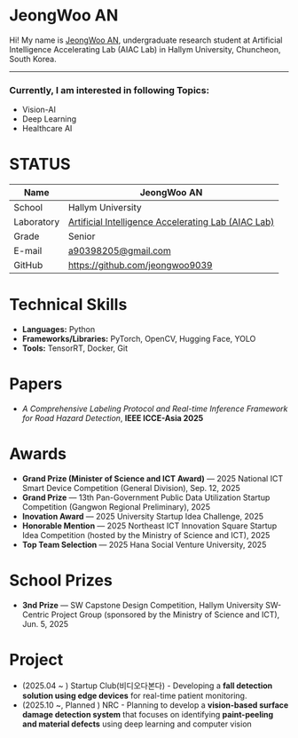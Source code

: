 # JeongWoo AN

Hi! My name is [JeongWoo AN](https://github.com/jeongwoo9039?tab=repositories), undergraduate research student at Artificial Intelligence Accelerating Lab (AIAC Lab) in Hallym University, Chuncheon, South Korea. 
<!--![alt text](https://github.com/yourgithubid/yourgithubid/blob/main/profile.png?raw=true)
-->
---
### Currently, I am interested in following Topics:
- Vision-AI  
- Deep Learning  
- Healthcare AI 

# STATUS
|Name|JeongWoo AN|
|----|----|
|School|Hallym University|
|Laboratory| [Artificial Intelligence Accelerating Lab (AIAC Lab)](https://sites.google.com/site/embeddedsochallymuniv/project)|
|Grade|Senior|
|E-mail|a90398205@gmail.com|
|GitHub|https://github.com/jeongwoo9039|

# Technical Skills
- **Languages:** Python  
- **Frameworks/Libraries:** PyTorch, OpenCV, Hugging Face, YOLO 
- **Tools:** TensorRT, Docker, Git  

# Papers
- *A Comprehensive Labeling Protocol and Real-time Inference Framework for Road Hazard Detection*, **IEEE ICCE-Asia 2025**

# Awards
- **Grand Prize (Minister of Science and ICT Award)** — 2025 National ICT Smart Device Competition (General Division), Sep. 12, 2025  
- **Grand Prize** — 13th Pan-Government Public Data Utilization Startup Competition (Gangwon Regional Preliminary), 2025
- **Inovation Award** — 2025 University Startup Idea Challenge, 2025
- **Honorable Mention** — 2025 Northeast ICT Innovation Square Startup Idea Competition (hosted by the Ministry of Science and ICT), 2025  
- **Top Team Selection** — 2025 Hana Social Venture University, 2025


# School Prizes
- **3nd Prize** — SW Capstone Design Competition, Hallym University SW-Centric Project Group (sponsored by the Ministry of Science and ICT), Jun. 5, 2025

# Project
- (2025.04 ~ ) Startup Club(비디오다본다) - Developing a **fall detection solution using edge devices** for real-time patient monitoring.
- (2025.10 ~, Planned ) NRC - Planning to develop a **vision-based surface damage detection system** that focuses on identifying **paint-peeling and material defects** using deep learning and computer vision
